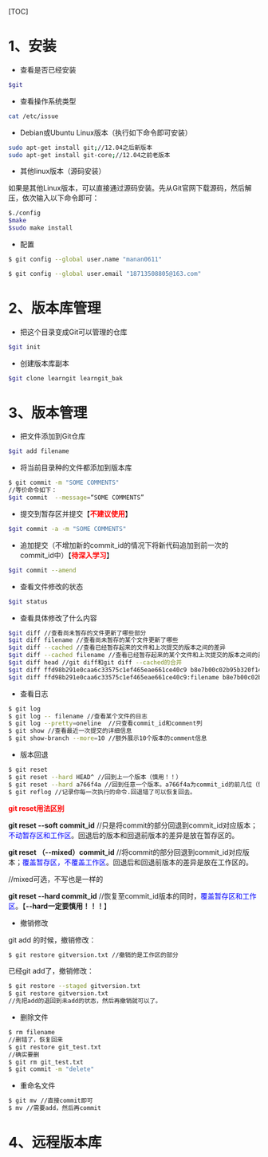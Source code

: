 [TOC]

# 1、安装

- 查看是否已经安装

~~~bash
$git
~~~

- 查看操作系统类型

~~~bash
cat /etc/issue
~~~

- Debian或Ubuntu Linux版本（执行如下命令即可安装）

~~~bash
sudo apt-get install git;//12.04之后新版本
sudo apt-get install git-core;//12.04之前老版本
~~~

- 其他linux版本（源码安装）

如果是其他Linux版本，可以直接通过源码安装。先从Git官网下载源码，然后解压，依次输入以下命令即可：

~~~bash
$./config
$make
$sudo make install
~~~

- 配置

~~~bash
$ git config --global user.name "manan0611"

$ git config --global user.email "18713508805@163.com"
~~~

# 2、版本库管理

- 把这个目录变成Git可以管理的仓库

~~~bash
$git init
~~~

- 创建版本库副本

~~~bash
$git clone learngit learngit_bak
~~~

# 3、版本管理

- 把文件添加到Git仓库

~~~bash
$git add filename
~~~

- 将当前目录种的文件都添加到版本库

~~~bash
$ git commit -m "SOME COMMENTS"
//等价命令如下：
$git commit  --message=“SOME COMMENTS”
~~~

- 提交到暂存区并提交【<font color='red'>**不建议使用**</font>】

~~~bash
$git commit -a -m "SOME COMMENTS"
~~~

- 追加提交（不增加新的commit_id的情况下将新代码追加到前一次的commit_id中）【<font color='red'>**待深入学习**</font>】

~~~bash
$git commit --amend 
~~~

- 查看文件修改的状态

~~~bash
$git status
~~~

- 查看具体修改了什么内容

~~~bash
$git diff //查看尚未暂存的文件更新了哪些部分
$git diff filename //查看尚未暂存的某个文件更新了哪些
$git diff --cached //查看已经暂存起来的文件和上次提交的版本之间的差异
$git diff --cached filename //查看已经暂存起来的某个文件和上次提交的版本之间的差异
$git diff head //git diff和git diff --cached的合并
$git diff ffd98b291e0caa6c33575c1ef465eae661ce40c9 b8e7b00c02b95b320f14b625663fdecf2d63e74c //查看某两个版本之间的差异
$git diff ffd98b291e0caa6c33575c1ef465eae661ce40c9:filename b8e7b00c02b95b320f14b625663fdecf2d63e74c:filename //查看某两个版本的某个文件之间的差异
~~~

- 查看日志

~~~bash
$ git log
$ git log -- filename //查看某个文件的日志
$ git log --pretty=oneline  //只查看commit_id和comment列
$ git show //查看最近一次提交的详细信息
$ git show-branch --more=10 //额外展示10个版本的comment信息
~~~

- 版本回退

~~~bash
$ git reset
$ git reset --hard HEAD^ //回到上一个版本（慎用！！）
$ git reset --hard a766f4a //回到任意一个版本。a766f4a为commit_id的前几位（慎用！！）
$ git reflog //记录你每一次执行的命令.回退错了可以恢复回去。
~~~

<font color=red>**git reset用法区别**</font>

**git reset --soft commit_id**  //只是将commit的部分回退到commit_id对应版本；<font color='blue'>不动暂存区和工作区</font>。回退后的版本和回退前版本的差异是放在暂存区的。

**git reset （--mixed）commit_id** //将commit的部分回退到commit_id对应版本；<font color='blue'>覆盖暂存区，不覆盖工作区</font>。回退后和回退前版本的差异是放在工作区的。

//mixed可选，不写也是一样的

**git reset --hard commit_id**  //恢复至commit_id版本的同时，<font color='blue'>覆盖暂存区和工作区</font>。【**--hard一定要慎用！！！**】

- 撤销修改

git add 的时候，撤销修改：

~~~bash
$ git restore gitversion.txt //撤销的是工作区的部分
~~~

已经git add了，撤销修改：

~~~bash
$ git restore --staged gitversion.txt
$ git restore gitversion.txt
//先把add的退回到未add的状态，然后再撤销就可以了。
~~~

- 删除文件

~~~bash
$ rm filename
//删错了，恢复回来
$ git restore git_test.txt
//确实要删
$ git rm git_test.txt
$ git commit -m "delete"
~~~

- 重命名文件

~~~bash
$ git mv //直接commit即可
$ mv //需要add，然后再commit
~~~

# 4、远程版本库